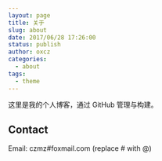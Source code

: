 ```yaml
---
layout: page
title: 关于
slug: about
date: 2017/06/28 17:26:00
status: publish
author: oxcz
categories: 
  - about
tags: 
  - theme
---
```


这里是我的个人博客，通过 GitHub 管理与构建。


## Contact

Email: czmz#foxmail.com (replace # with @)